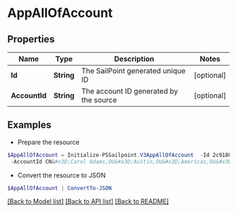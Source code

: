 # AppAllOfAccount
## Properties

Name | Type | Description | Notes
------------ | ------------- | ------------- | -------------
**Id** | **String** | The SailPoint generated unique ID | [optional] 
**AccountId** | **String** | The account ID generated by the source | [optional] 

## Examples

- Prepare the resource
```powershell
$AppAllOfAccount = Initialize-PSSailpoint.V3AppAllOfAccount  -Id 2c9180837dfe6949017e21f3d8cd6d49 `
 -AccountId CN&#x3D;Carol Adams,OU&#x3D;Austin,OU&#x3D;Americas,OU&#x3D;Demo,DC&#x3D;seri,DC&#x3D;sailpointdemo,DC&#x3D;com
```

- Convert the resource to JSON
```powershell
$AppAllOfAccount | ConvertTo-JSON
```

[[Back to Model list]](../README.md#documentation-for-models) [[Back to API list]](../README.md#documentation-for-api-endpoints) [[Back to README]](../README.md)

